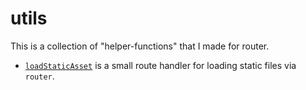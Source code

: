 # utils
This is a collection of "helper-functions" that I
made for router.
- [`loadStaticAsset`](loadStaticAsset) is a small
route handler for loading static files via
`router`.
